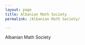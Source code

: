 ```yaml
---
layout: page
title: Albanian Math Society
permalink: /Albanian Math Society/

---
```


Albanian Math Society